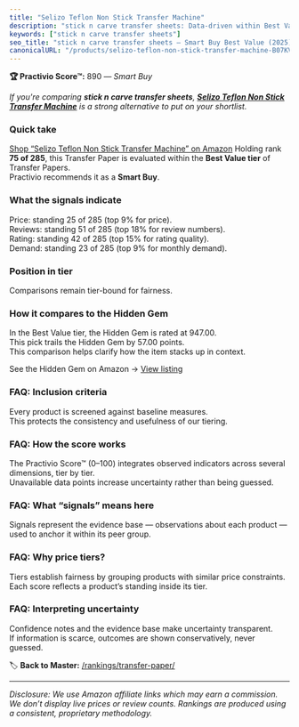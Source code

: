 ```yaml
---
title: "Selizo Teflon Non Stick Transfer Machine"
description: "stick n carve transfer sheets: Data-driven within Best Value ranking using the Practivio Score™. Positioned by quality, value, demand, findability, momentum."
keywords: ["stick n carve transfer sheets"]
seo_title: "stick n carve transfer sheets — Smart Buy Best Value (2025)"
canonicalURL: "/products/selizo-teflon-non-stick-transfer-machine-B07KV1D2VJ/"
---
```


**🏆 Practivio Score™:** 890 — _Smart Buy_


*If you're comparing **stick n carve transfer sheets**, **[Selizo Teflon Non Stick Transfer Machine](https://www.amazon.com/dp/B07KV1D2VJ?tag=practivio-20)** is a strong alternative to put on your shortlist.*
### Quick take
[Shop “Selizo Teflon Non Stick Transfer Machine” on Amazon](https://www.amazon.com/dp/B07KV1D2VJ?tag=practivio-20)
Holding rank **75 of 285**, this Transfer Paper is evaluated within the **Best Value tier** of Transfer Papers.  
Practivio recommends it as a **Smart Buy**.

### What the signals indicate
Price: standing 25 of 285 (top 9% for price).  
Reviews: standing 51 of 285 (top 18% for review numbers).  
Rating: standing 42 of 285 (top 15% for rating quality).  
Demand: standing 23 of 285 (top 9% for monthly demand).

### Position in tier
Comparisons remain tier-bound for fairness.

### How it compares to the Hidden Gem
In the Best Value tier, the Hidden Gem is rated at 947.00.  
This pick trails the Hidden Gem by 57.00 points.  
This comparison helps clarify how the item stacks up in context.  

See the Hidden Gem on Amazon → [View listing](https://www.amazon.com/dp/B0943DQ9CD?tag=practivio-20)

### FAQ: Inclusion criteria
Every product is screened against baseline measures.  
This protects the consistency and usefulness of our tiering.

### FAQ: How the score works
The Practivio Score™ (0–100) integrates observed indicators across several dimensions, tier by tier.  
Unavailable data points increase uncertainty rather than being guessed.

### FAQ: What “signals” means here
Signals represent the evidence base — observations about each product — used to anchor it within its peer group.

### FAQ: Why price tiers?
Tiers establish fairness by grouping products with similar price constraints.  
Each score reflects a product’s standing inside its tier.

### FAQ: Interpreting uncertainty
Confidence notes and the evidence base make uncertainty transparent.  
If information is scarce, outcomes are shown conservatively, never guessed.


🏷️ **Back to Master:** [/rankings/transfer-paper/](/rankings/transfer-paper/)

---
_Disclosure: We use Amazon affiliate links which may earn a commission. We don’t display live prices or review counts. Rankings are produced using a consistent, proprietary methodology._
